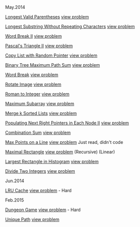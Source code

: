 May.2014

[Longest Valid Parentheses](src/main/java/leetcode/may2014/LongestValidParentheses.java) [view problem](http://oj.leetcode.com/problems/longest-valid-parentheses/)

[Longest Substring Without Repeating Characters](src/main/java/leetcode/may2014/LongestSubstringWithoutRepeatingCharacters.java) [view problem](http://oj.leetcode.com/problems/longest-substring-without-repeating-characters/)

[Word Break II]() [view problem](http://oj.leetcode.com/problems/word-break-ii/)

[Pascal's Triangle II]() [view problem](http://oj.leetcode.com/problems/pascals-triangle-ii/)

[Copy List with Random Pointer]() [view problem](http://oj.leetcode.com/problems/copy-list-with-random-pointer/)

[Binary Tree Maximum Path Sum]() [view problem](http://oj.leetcode.com/problems/binary-tree-maximum-path-sum/)

[Word Break]() [view problem](http://oj.leetcode.com/problems/word-break/)

[Rotate Image]() [view problem](http://oj.leetcode.com/problems/rotate-image/)

[Roman to Integer]() [view problem](http://oj.leetcode.com/problems/roman-to-integer/)

[Maximum Subarray]() [view problem](http://oj.leetcode.com/problems/maximum-subarray/)

[Merge k Sorted Lists]() [view problem](http://oj.leetcode.com/problems/merge-k-sorted-lists/)

[Populating Next Right Pointers in Each Node II]() [view problem](http://oj.leetcode.com/problems/populating-next-right-pointers-in-each-node-ii/)

[Combination Sum]() [view problem](https://oj.leetcode.com/problems/combination-sum/)

[Max Points on a Line]() [view problem](http://oj.leetcode.com/problems/max-points-on-a-line/)  Just read, didn't code

[Maximal Rectangle]() [view problem](https://oj.leetcode.com/problems/maximal-rectangle/) 
(Recursive)
(Linear)

[Largest Rectangle in Histogram]() [view problem](https://oj.leetcode.com/problems/largest-rectangle-in-histogram/)

[Divide Two Integers]() [view problem](https://oj.leetcode.com/problems/divide-two-integers/) 


Jun.2014

[LRU Cache](src/main/java/leetcode/jun2014/LRUCache.java) [view problem](https://oj.leetcode.com/problems/lru-cache/) - Hard

Feb.2015

[Dungeon Game](src/main/java/leetcode/feb2015/DungeonGame.java) [view problem](https://oj.leetcode.com/problems/dungeon-game/) - Hard

[Unique Path](src/main/java/leetcode/feb2015/UniquePath.java) [view problem](https://oj.leetcode.com/problems/unique-paths/)